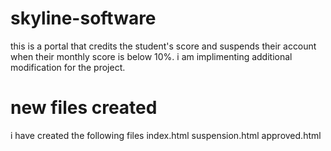 # skyline-software
this is a portal that credits the  student's score and suspends their account when their monthly score is below 10%.
i am implimenting additional modification for the project.



# new files created
i have created the following files 
index.html
suspension.html
approved.html
